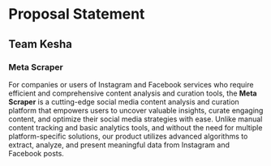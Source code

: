 # Proposal Statement
## Team Kesha
### Meta Scraper
For companies or users of Instagram and Facebook services who require efficient and comprehensive content analysis and curation tools, the **Meta Scraper** is a cutting-edge social media content analysis and curation platform that empowers users to uncover valuable insights, curate engaging content, and optimize their social media strategies with ease. Unlike manual content tracking and basic analytics tools, and without the need for multiple platform-specific solutions, our product utilizes advanced algorithms to extract, analyze, and present meaningful data from Instagram and Facebook posts.
